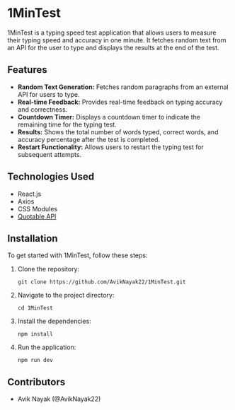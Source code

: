 # 1MinTest

1MinTest is a typing speed test application that allows users to measure their typing speed and accuracy in one minute. It fetches random text from an API for the user to type and displays the results at the end of the test.

## Features

- **Random Text Generation:** Fetches random paragraphs from an external API for users to type.
- **Real-time Feedback:** Provides real-time feedback on typing accuracy and correctness.
- **Countdown Timer:** Displays a countdown timer to indicate the remaining time for the typing test.
- **Results:** Shows the total number of words typed, correct words, and accuracy percentage after the test is completed.
- **Restart Functionality:** Allows users to restart the typing test for subsequent attempts.

## Technologies Used
- React.js
- Axios
- CSS Modules
- [Quotable API](https://github.com/lukePeavey/quotable)

## Installation

To get started with 1MinTest, follow these steps:

1. Clone the repository:

   ```
   git clone https://github.com/AvikNayak22/1MinTest.git
   ```
2. Navigate to the project directory:
   ```
   cd 1MinTest
   ```
3. Install the dependencies:
   ```
   npm install
   ```
4. Run the application:
   ```
   npm run dev
   ```
   
## Contributors
   - Avik Nayak (@AvikNayak22)
